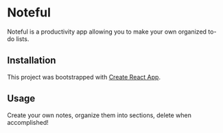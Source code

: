
# Noteful

Noteful is a productivity app allowing you to make your own organized to-do lists.

## Installation

This project was bootstrapped with [Create React App](https://github.com/facebook/create-react-app).

## Usage

Create your own notes, organize them into sections, delete when accomplished!
